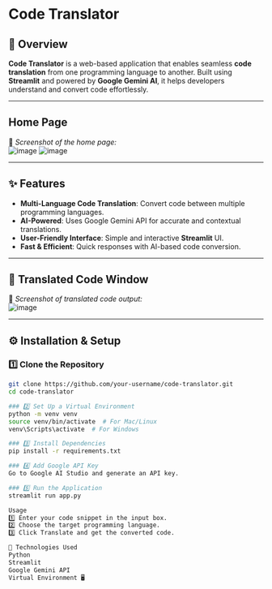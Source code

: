#  Code Translator  

## 📌 Overview  
**Code Translator** is a web-based application that enables seamless **code translation** from one programming language to another. Built using **Streamlit** and powered by **Google Gemini AI**, it helps developers understand and convert code effortlessly.  

---

##  Home Page  
📸 *Screenshot of the home page:*  
![image](https://github.com/user-attachments/assets/76920245-ba7c-461a-80ca-098e489703d9)
![image](https://github.com/user-attachments/assets/31611c68-0c42-4ec4-a933-d6bcf3626f85)

---

## ✨ Features  
-  **Multi-Language Code Translation**: Convert code between multiple programming languages.  
-  **AI-Powered**: Uses Google Gemini API for accurate and contextual translations.  
-  **User-Friendly Interface**: Simple and interactive **Streamlit** UI.  
-  **Fast & Efficient**: Quick responses with AI-based code conversion.  

---

## 📸 Translated Code Window  
📸 *Screenshot of translated code output:*  
![image](https://github.com/user-attachments/assets/73fca734-66c3-43cd-9054-fce0dbefc38a)
 

---

## ⚙️ Installation & Setup  

### 1️⃣ Clone the Repository  
```sh
git clone https://github.com/your-username/code-translator.git
cd code-translator

### 2️⃣ Set Up a Virtual Environment
python -m venv venv
source venv/bin/activate  # For Mac/Linux
venv\Scripts\activate  # For Windows

### 3️⃣ Install Dependencies
pip install -r requirements.txt

### 4️⃣ Add Google API Key
Go to Google AI Studio and generate an API key.

### 5️⃣ Run the Application
streamlit run app.py

Usage
1️⃣ Enter your code snippet in the input box.
2️⃣ Choose the target programming language.
3️⃣ Click Translate and get the converted code.

📜 Technologies Used
Python 
Streamlit 
Google Gemini API 
Virtual Environment 🖥

